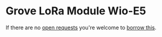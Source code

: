# Grove LoRa Module Wio-E5
If there are no [open requests](../../../../issues?q=is%3Aissue+is%3Aopen+%22Grove+LoRa+Module+Wio-E5%22+in%3Atitle) you're welcome to [borrow this](../../../../issues/new?title=Borrow+request+for+Grove+LoRa+Module+Wio-E5&body=1+piece+of+%5Bthis%5D%28..%2Fblob%2Fmain%2F.%2FHardware%2FModules%2FGrove_LoRa_Module_Wio-E5.md%29+for+~2+weeks.).